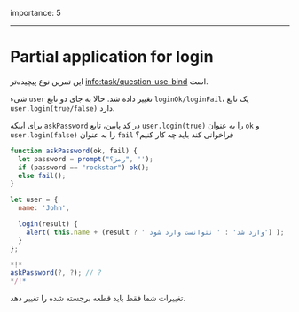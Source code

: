 importance: 5

---

# Partial application for login
 
این تمرین نوع پیچیده‌تر <info:task/question-use-bind> است.

شیء `user` تغییر داده شد. حالا به جای دو تابع `loginOk/loginFail`، یک تابع `user.login(true/false)` دارد.

برای اینکه `askPassword` در کد پایین، تابع `user.login(true)` را به عنوان `ok` و `user.login(false)` را به عنوان `fail` فراخوانی کند باید چه کار کنیم؟

```js
function askPassword(ok, fail) {
  let password = prompt("رمز؟", '');
  if (password == "rockstar") ok();
  else fail();
}

let user = {
  name: 'John',

  login(result) {
    alert( this.name + (result ? ' وارد شد' : ' نتوانست وارد شود') );
  }
};

*!*
askPassword(?, ?); // ?
*/!*
```

تغییرات شما فقط باید قطعه برجسته شده را تغییر دهد.

